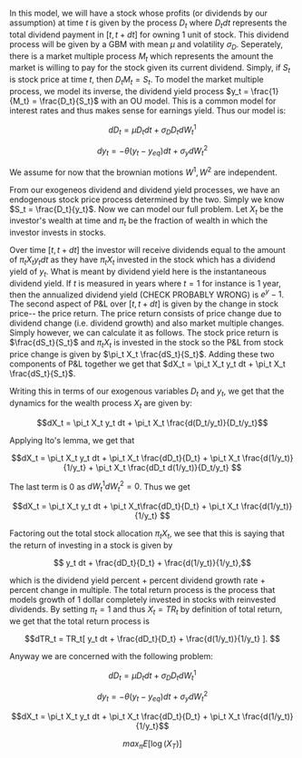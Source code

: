 In this model, we will have a stock whose profits (or dividends by our assumption) at time $t$ is given by the process $D_t$ where $D_tdt$ represents the total dividend payment in $[t,t+dt]$ for owning $1$ unit of stock. This dividend process will be given by a GBM with mean $\mu$ and volatility $\sigma_D$. Seperately, there is a market multiple process $M_t$ which represents the amount the market is willing to pay for the stock given its current dividend. Simply, if $S_t$ is stock price at time $t$, then $D_t M_t = S_t$. To model the market multiple process, we model its inverse, the dividend yield process $y_t = \frac{1}{M_t} = \frac{D_t}{S_t}$ with an OU model. This is a common model for interest rates and thus makes sense for earnings yield. Thus our model is:

$$dD_t = \mu D_t dt + \sigma_D D_t dW^1_t$$

$$dy_t = -\theta(y_t-y_{eq})dt + \sigma_y dW^2_t$$

We assume for now that the brownian motions $W^1,W^2$ are independent.

From our exogeneos dividend and dividend yield processes, we have an endogenous stock price process determined by the two. Simply we know $S_t = \frac{D_t}{y_t}$. Now we can model our full problem. Let $X_t$ be the investor's wealth at time and $\pi_t$ be the fraction of wealth in which the investor invests in stocks. 

Over time $[t,t+dt]$ the investor will receive dividends equal to the amount of $\pi_t X_t y_t dt$ as they have $\pi_t X_t$ invested in the stock which has a dividend yield of $y_t$. What is meant by dividend yield here is the instantaneous dividend yield. If $t$ is measured in years where $t=1$ for instance is 1 year, then the annualized dividend yield (CHECK PROBABLY WRONG) is $e^y-1$. The second aspect of P&L over $[t,t+dt]$ is given by the change in stock price-- the price return. The price return consists of price change due to dividend change (i.e. dividend growth) and also market multiple changes. Simply however, we can calculate it as follows. The stock price return is $\frac{dS_t}{S_t}$ and $\pi_t X_t$ is invested in the stock so the P&L from stock price change is given by $\pi_t X_t \frac{dS_t}{S_t}$. Adding these two components of P&L together we get that $dX_t = \pi_t X_t y_t dt + \pi_t X_t \frac{dS_t}{S_t}$.

Writing this in terms of our exogenous variables $D_t$ and $y_t$, we get that the dynamics for the wealth process $X_t$ are given by:

$$dX_t = \pi_t X_t y_t dt + \pi_t X_t \frac{d(D_t/y_t)}{D_t/y_t}$$

Applying Ito's lemma, we get that


$$dX_t = \pi_t X_t y_t dt + \pi_t X_t \frac{dD_t}{D_t} + \pi_t X_t \frac{d(1/y_t)}{1/y_t} + \pi_t X_t \frac{dD_t d(1/y_t)}{D_t/y_t} $$

The last term is $0$ as $dW^1_t dW^2_t = 0$. Thus we get 

$$dX_t = \pi_t X_t y_t dt + \pi_t X_t\frac{dD_t}{D_t} + \pi_t X_t \frac{d(1/y_t)}{1/y_t}  $$

Factoring out the total stock allocation $\pi_t X_t$, we see that this is saying that the return of investing in a stock is given by

$$ y_t dt +  \frac{dD_t}{D_t} + \frac{d(1/y_t)}{1/y_t},$$

which is the dividend yield percent + percent dividend growth rate + percent change in multiple. The total return process is the process that models growth of 1 dollar completely invested in stocks with reinvested dividends. By setting $\pi_t = 1$ and thus $X_t = TR_t$ by definition of total return, we get that the total return process is

$$dTR_t =  TR_t[ y_t dt +  \frac{dD_t}{D_t} +  \frac{d(1/y_t)}{1/y_t} ]. $$


Anyway we are concerned with the following problem:


$$dD_t  = \mu D_t dt + \sigma_D D_t dW^1_t $$

$$dy_t  = -\theta(y_t-y_{eq})dt + \sigma_y dW^2_t$$

$$dX_t  = \pi_t X_t y_t dt + \pi_t X_t \frac{dD_t}{D_t} + \pi_t X_t \frac{d(1/y_t)}{1/y_t}$$

$$max_{\pi} E[\log(X_T)]$$
